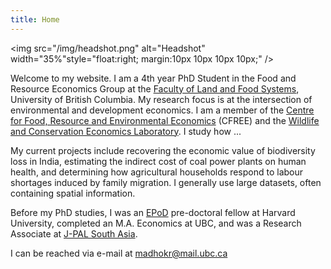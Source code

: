 ```yaml
---
title: Home
---
```


<!-- ![Raahil](/img/headshot.jpg) -->
<img src="/img/headshot.png" alt="Headshot" width="35%"style="float:right; margin:10px 10px 10px 10px;" />
<!-- <img src="/./_index_files/headshot.jpg" alt="Headshot" width="35%"/> -->
<!-- <img src="/img/headshot.jpg" alt="Headshot" width="35%"style="float:right; margin:10px 10px 10px 10px;" /> -->

Welcome to my website. I am a 4th year PhD Student in the Food and Resource Economics Group at the [Faculty of Land and Food Systems](https://www.landfood.ubc.ca/), University of British Columbia. My research focus is at the intersection of environmental and development economics. I am a member of the [Centre for Food, Resource and Environmental Economics](https://cfree.landfood.ubc.ca/) (CFREE) and the [Wildlife and Conservation Economics Laboratory](http://wildconsecon.landfood.ubc.ca/). I study how ...

My current projects include recovering the economic value of biodiversity loss in India, estimating the indirect cost of coal power plants on human health, and determining how agricultural households respond to labour shortages induced by family migration. I generally use large datasets, often containing spatial information.  

Before my PhD studies, I was an [EPoD](https://epod.cid.harvard.edu/) pre-doctoral fellow at Harvard University, completed an M.A. Economics at UBC, and was a Research Associate at [J-PAL South Asia](https://www.povertyactionlab.org/south-asia).

I can be reached via e-mail at <a href="mailto:madhokr@mail.ubc.ca">madhokr@mail.ubc.ca</a>
